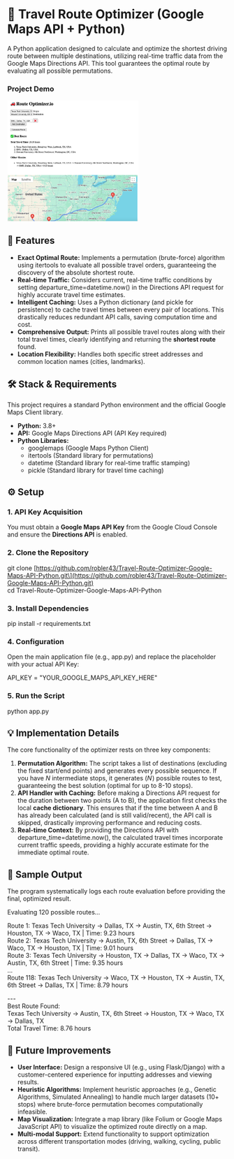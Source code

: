 # **🚗 Travel Route Optimizer (Google Maps API \+ Python)**

A Python application designed to calculate and optimize the shortest driving route between multiple destinations, utilizing real-time traffic data from the Google Maps Directions API. This tool guarantees the optimal route by evaluating all possible permutations.

<h3 align="left">Project Demo</h3>
<p align="left">
  <a href="https://www.loom.com/share/4fcccbc42808409391e026f1f02aff31?sid=275cbb1f-42f9-4f69-acc6-2426b075e3ae">
    <img src="video_thumbnail.png" alt="Demo Video" width="300"/>
  </a>
</p>

## **📌 Features**

* **Exact Optimal Route:** Implements a permutation (brute-force) algorithm using itertools to evaluate all possible travel orders, guaranteeing the discovery of the absolute shortest route.  
* **Real-time Traffic:** Considers current, real-time traffic conditions by setting departure\_time=datetime.now() in the Directions API request for highly accurate travel time estimates.  
* **Intelligent Caching:** Uses a Python dictionary (and pickle for persistence) to cache travel times between every pair of locations. This drastically reduces redundant API calls, saving computation time and cost.  
* **Comprehensive Output:** Prints all possible travel routes along with their total travel times, clearly identifying and returning the **shortest route** found.  
* **Location Flexibility:** Handles both specific street addresses and common location names (cities, landmarks).

## **🛠️ Stack & Requirements**

This project requires a standard Python environment and the official Google Maps Client library.

* **Python:** 3.8+  
* **API:** Google Maps Directions API (API Key required)  
* **Python Libraries:**  
  * googlemaps (Google Maps Python Client)  
  * itertools (Standard library for permutations)  
  * datetime (Standard library for real-time traffic stamping)  
  * pickle (Standard library for travel time caching)

## **⚙️ Setup**

### **1\. API Key Acquisition**

You must obtain a **Google Maps API Key** from the Google Cloud Console and ensure the **Directions API** is enabled.

### **2\. Clone the Repository**

git clone \[https://github.com/robler43/Travel-Route-Optimizer-Google-Maps-API-Python.git\](https://github.com/robler43/Travel-Route-Optimizer-Google-Maps-API-Python.git)  
cd Travel-Route-Optimizer-Google-Maps-API-Python

### **3\. Install Dependencies**

pip install \-r requirements.txt

### **4\. Configuration**

Open the main application file (e.g., app.py) and replace the placeholder with your actual API Key:

API\_KEY \= "YOUR\_GOOGLE\_MAPS\_API\_KEY\_HERE"

### **5\. Run the Script**

python app.py

## **💡 Implementation Details**

The core functionality of the optimizer rests on three key components:

1. **Permutation Algorithm:** The script takes a list of destinations (excluding the fixed start/end points) and generates every possible sequence. If you have $N$ intermediate stops, it generates $(N\!)$ possible routes to test, guaranteeing the best solution (optimal for up to 8-10 stops).  
2. **API Handler with Caching:** Before making a Directions API request for the duration between two points (A to B), the application first checks the local **cache dictionary**. This ensures that if the time between A and B has already been calculated (and is still valid/recent), the API call is skipped, drastically improving performance and reducing costs.  
3. **Real-time Context:** By providing the Directions API with departure\_time=datetime.now(), the calculated travel times incorporate current traffic speeds, providing a highly accurate estimate for the immediate optimal route.

## **📂 Sample Output**

The program systematically logs each route evaluation before providing the final, optimized result.

Evaluating 120 possible routes...

Route 1: Texas Tech University \-\> Dallas, TX \-\> Austin, TX, 6th Street \-\> Houston, TX \-\> Waco, TX | Time: 9.23 hours  
Route 2: Texas Tech University \-\> Austin, TX, 6th Street \-\> Dallas, TX \-\> Waco, TX \-\> Houston, TX | Time: 9.01 hours  
Route 3: Texas Tech University \-\> Houston, TX \-\> Dallas, TX \-\> Waco, TX \-\> Austin, TX, 6th Street | Time: 9.35 hours  
...  
Route 118: Texas Tech University \-\> Waco, TX \-\> Houston, TX \-\> Austin, TX, 6th Street \-\> Dallas, TX | Time: 8.79 hours

\---  
Best Route Found:  
Texas Tech University \-\> Austin, TX, 6th Street \-\> Houston, TX \-\> Waco, TX \-\> Dallas, TX  
Total Travel Time: 8.76 hours

## **🚀 Future Improvements**

* **User Interface:** Design a responsive UI (e.g., using Flask/Django) with a customer-centered experience for inputting addresses and viewing results.  
* **Heuristic Algorithms:** Implement heuristic approaches (e.g., Genetic Algorithms, Simulated Annealing) to handle much larger datasets (10+ stops) where brute-force permutation becomes computationally infeasible.  
* **Map Visualization:** Integrate a map library (like Folium or Google Maps JavaScript API) to visualize the optimized route directly on a map.  
* **Multi-modal Support:** Extend functionality to support optimization across different transportation modes (driving, walking, cycling, public transit).
